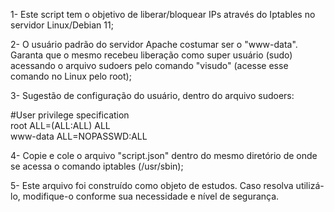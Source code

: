 1- Este script tem o objetivo de liberar/bloquear IPs através do Iptables no servidor Linux/Debian 11;

2- O usuário padrão do servidor Apache costumar ser o "www-data". Garanta que o mesmo recebeu liberação como super usuário (sudo) acessando o arquivo sudoers pelo comando "visudo" (acesse esse comando no Linux pelo root);

3- Sugestão de configuração do usuário, dentro do arquivo sudoers:

#User privilege specification <br>
root ALL=(ALL:ALL) ALL <br>
www-data ALL=NOPASSWD:ALL

4- Copie e cole o arquivo "script.json" dentro do mesmo diretório de onde se acessa o comando iptables (/usr/sbin);

5- Este arquivo foi construído como objeto de estudos. Caso resolva utilizá-lo, modifique-o conforme sua necessidade e nível de segurança.